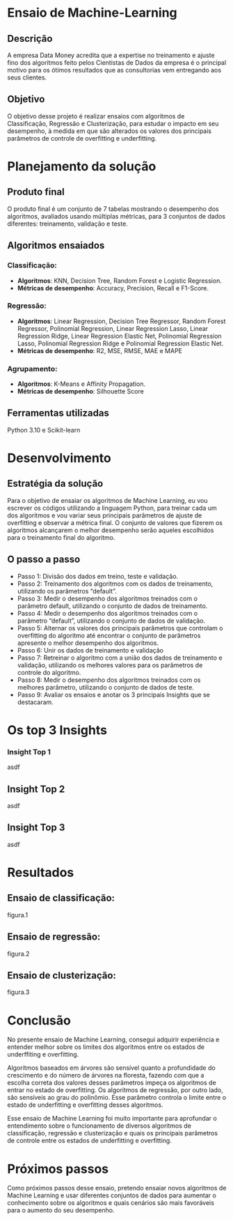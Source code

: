 # Ensaio de Machine-Learning

## Descrição
A empresa Data Money acredita que a expertise no treinamento e ajuste fino dos algoritmos feito pelos Cientistas de Dados da empresa é o principal motivo para os ótimos resultados que as consultorias vem entregando aos seus clientes.

## Objetivo
O objetivo desse projeto é realizar ensaios com algoritmos de Classificação, Regressão e Clusterização, para estudar o impacto em seu desempenho, à medida em que são alterados os valores dos principais parâmetros de controle de overfitting e underfitting.


# Planejamento da solução

## Produto final
O produto final é um conjunto de 7 tabelas mostrando o desempenho dos algoritmos, avaliados usando múltiplas métricas, para 3 conjuntos de dados diferentes: treinamento, validação e teste.

## Algoritmos ensaiados

### Classificação:
- <b>Algoritmos</b>: KNN, Decision Tree, Random Forest e Logistic Regression.
- <b>Métricas de desempenho</b>: Accuracy, Precision, Recall e F1-Score.

### Regressão:
- <b>Algoritmos</b>: Linear Regression, Decision Tree Regressor, Random Forest Regressor, Polinomial Regression, Linear Regression Lasso, Linear Regression Ridge, Linear Regression Elastic Net, Polinomial Regression Lasso, Polinomial Regression Ridge e Polinomial Regression Elastic Net.
- <b>Métricas de desempenho</b>: R2, MSE, RMSE, MAE e MAPE

### Agrupamento:
- <b>Algoritmos</b>: K-Means e Affinity Propagation.
- <b>Métricas de desempenho</b>: Silhouette Score

## Ferramentas utilizadas
Python 3.10 e Scikit-learn


# Desenvolvimento

## Estratégia da solução
Para o objetivo de ensaiar os algoritmos de Machine Learning, eu vou escrever os códigos utilizando a linguagem Python, para treinar cada um dos algoritmos e vou variar seus principais parâmetros de ajuste de overfitting e observar a métrica final.
O conjunto de valores que fizerem os algoritmos alcançarem o melhor desempenho serão aqueles escolhidos para o treinamento final do algoritmo.

## O passo a passo
- Passo 1: Divisão dos dados em treino, teste e validação.
- Passo 2: Treinamento dos algoritmos com os dados de treinamento, utilizando os parâmetros “default”.
- Passo 3: Medir o desempenho dos algoritmos treinados com o parâmetro default, utilizando o conjunto de dados de treinamento.
- Passo 4: Medir o desempenho dos algoritmos treinados com o parâmetro “default”, utilizando o conjunto de dados de validação.
- Passo 5: Alternar os valores dos principais parâmetros que controlam o overfitting do algoritmo até encontrar o conjunto de parâmetros apresente o melhor desempenho dos algoritmos.
- Passo 6: Unir os dados de treinamento e validação
- Passo 7: Retreinar o algoritmo com a união dos dados de treinamento e validação, utilizando os melhores valores para os parâmetros de controle do algoritmo.
- Passo 8: Medir o desempenho dos algoritmos treinados com os melhores parâmetro, utilizando o conjunto de dados de teste.
- Passo 9: Avaliar os ensaios e anotar os 3 principais Insights que se destacaram.


# Os top 3 Insights

### Insight Top 1
asdf

## Insight Top 2
asdf

## Insight Top 3
asdf


# Resultados

## Ensaio de classificação:
figura.1

## Ensaio de regressão:
figura.2

## Ensaio de clusterização:
figura.3


# Conclusão
No presente ensaio de Machine Learning, consegui adquirir experiência e entender melhor sobre os limites dos algoritmos entre os estados de underffiting e overfitting.

Algoritmos baseados em árvores são sensível quanto a profundidade do crescimento e do número de árvores na floresta, fazendo com que a escolha correta dos valores desses parâmetros impeça os algoritmos de entrar no estado de overfitting. Os algoritmos de regressão, por outro lado, são sensíveis ao grau do polinômio. Esse parâmetro controla o limite entre o estado de underfitting e overfitting desses algoritmos.

Esse ensaio de Machine Learning foi muito importante para aprofundar o entendimento sobre o funcionamento de diversos algoritmos de classificação, regressão e clusterização e quais os principais parâmetros de controle entre os estados de underfitting e overfitting.

# Próximos passos
Como próximos passos desse ensaio, pretendo ensaiar novos algoritmos de Machine Learning e usar diferentes conjuntos de dados para aumentar o conhecimento sobre os algoritmos e quais cenários são mais favoráveis para o aumento do seu desempenho.
